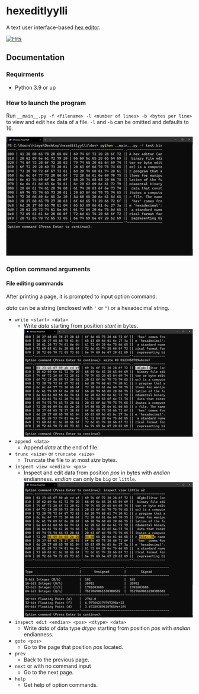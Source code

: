 # hexeditlyylli
A text user interface-based [hex editor](https://en.wikipedia.org/wiki/Hex_editor).

[![Hits](https://hits.seeyoufarm.com/api/count/incr/badge.svg?url=https%3A%2F%2Fgithub.com%2FHaydenBobMutthew%2Fhexeditlyylli%2F&count_bg=%233961FF&title_bg=%23555555&icon=github.svg&icon_color=%23E7E7E7&title=hits&edge_flat=false)](https://github.com/HaydenBobMutthew/hexeditlyylli)

## Documentation

### Requirments
- Python 3.9 or up

### How to launch the program
Run `__main__.py -f <filename> -l <number of lines> -b <bytes per line>` to view and edit hex data of a file.
`-l` and `-b` can be omitted and defaults to 16.

![How it looks safter a successful launch](/images/view.png)

### Option command arguments

#### File editing commands
After printing a page, it is prompted to input option command.

*data* can be a string (enclosed with `'` or `"`) or a hexadecimal string.

- `write <start> <data>`
  - Write *data* starting from position *start* in bytes.
  ![Write Data](/images/write.png)
- `append <data>`
  - Append *data* at the end of file.
- `trunc <size>` or `truncate <size>`
  - Truncate the file to at most *size* bytes.
- `inspect view <endian> <pos>`
  - Inspect and edit data from position *pos* in bytes with *endian* endianness. *endian* can only be `big` or `little`.
  ![Inspect Data](/images/inspect_view.png)
- `inspect edit <endian> <pos> <dtype> <data>`
  - Write *data* of data type *dtype* starting from position *pos* with *endian* endianness.
- `goto <pos>`
  - Go to the page that position *pos* located.
- `prev`
  - Back to the previous page.
- `next` or with no command input
  - Go to the next page.
- `help`
  - Get help of option commands.
